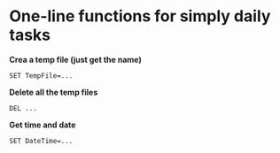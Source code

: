 # One-line functions for simply daily tasks

__Crea a temp file (just get the name)__

```SET TempFile=...```

__Delete all the temp files__

```DEL ...```

__Get time and date__

```SET DateTime=...```